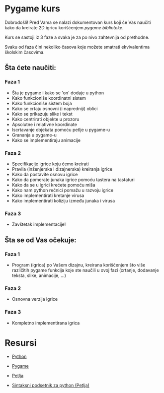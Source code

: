 # Pygame kurs

Dobrodošli! Pred Vama se nalazi dokumentovan kurs koji će Vas naučiti kako da kreirate 2D igricu korišćenjem _pygame biblioteke_.

Kurs se sastoji iz 3 faze a svaka je za po nivo zahtevnija od prethodne.

Svaku od faza čini nekoliko časova koje možete smatrati ekvivalentima školskim časovima.

## Šta ćete naučiti:

### Faza 1

- Šta je pygame i kako se 'on' dodaje u python
- Kako funkcioniše koordinatni sistem
- Kako funkcioniše sistem boja
- Kako se crtaju osnovni (i napredniji) oblici
- Kako se prikazuju slike i tekst
- Kako centrirati objekte u prozoru
- Apsolutne i relativne koordinate
- Iscrtavanje objekata pomoću petlje u pygame-u
- Grananja u pygame-u
- Kako se implementiraju animacije

### Faza 2

- Specifikacije igrice koju ćemo kreirati
- Pravila (inženjerska i dizajnerska) kreiranja igrice
- Kako da postavite osnovu igrice
- Kako da pomerate junaka igrice pomoću tastera na tastaturi
- Kako da se u igrici krećete pomoću miša
- Kako nam python rečnici pomažu u razvoju igrice
- Kako implementirati kretanje virusa
- Kako implementirati koliziju između junaka i virusa

### Faza 3

- Zavštetak implementacije!

## Šta se od Vas očekuje:

### Faza 1

- Program (igrica) po Vašem dizajnu, kreirana korišćenjem što više različitih pygame funkcija koje ste naučili u ovoj fazi (crtanje, dodavanje teksta, slike, animacije, ...)

### Faza 2

- Osnovna verzija igrice

### Faza 3

- Kompletno implementirana igrica

# Resursi

- [Python](https://www.python.org/)

- [Pygame](https://www.pygame.org/news)

- [Petlja](https://petlja.org/index)

- [Sintaksni podsetnik za python (Petlja)](./cheatsheet.pdf)
